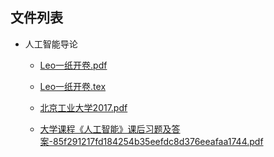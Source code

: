 

## 文件列表

- 人工智能导论

    - [Leo一纸开卷.pdf](https://github.com/bjut-swift/BJUT-Helper/raw/master/%E4%BA%BA%E5%B7%A5%E6%99%BA%E8%83%BD%E5%AF%BC%E8%AE%BA/Leo%E4%B8%80%E7%BA%B8%E5%BC%80%E5%8D%B7.pdf)

    - [Leo一纸开卷.tex](https://github.com/bjut-swift/BJUT-Helper/raw/master/%E4%BA%BA%E5%B7%A5%E6%99%BA%E8%83%BD%E5%AF%BC%E8%AE%BA/Leo%E4%B8%80%E7%BA%B8%E5%BC%80%E5%8D%B7.tex)

    - [北京工业大学2017.pdf](https://github.com/bjut-swift/BJUT-Helper/raw/master/%E4%BA%BA%E5%B7%A5%E6%99%BA%E8%83%BD%E5%AF%BC%E8%AE%BA/%E5%8C%97%E4%BA%AC%E5%B7%A5%E4%B8%9A%E5%A4%A7%E5%AD%A62017.pdf)

    - [大学课程《人工智能》课后习题及答案-85f291217fd184254b35eefdc8d376eeafaa1744.pdf](https://github.com/bjut-swift/BJUT-Helper/raw/master/%E4%BA%BA%E5%B7%A5%E6%99%BA%E8%83%BD%E5%AF%BC%E8%AE%BA/%E5%A4%A7%E5%AD%A6%E8%AF%BE%E7%A8%8B%E3%80%8A%E4%BA%BA%E5%B7%A5%E6%99%BA%E8%83%BD%E3%80%8B%E8%AF%BE%E5%90%8E%E4%B9%A0%E9%A2%98%E5%8F%8A%E7%AD%94%E6%A1%88-85f291217fd184254b35eefdc8d376eeafaa1744.pdf)

